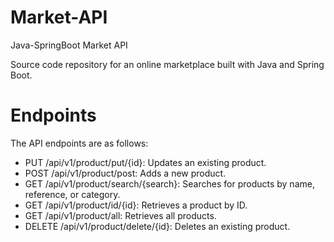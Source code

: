 # Market-API
Java-SpringBoot Market API

Source code repository for an online marketplace built with Java and Spring Boot.


# Endpoints

The API endpoints are as follows:

- PUT /api/v1/product/put/{id}: Updates an existing product.
- POST /api/v1/product/post: Adds a new product.
- GET /api/v1/product/search/{search}: Searches for products by name, reference, or category.
- GET /api/v1/product/id/{id}: Retrieves a product by ID.
- GET /api/v1/product/all: Retrieves all products.
- DELETE /api/v1/product/delete/{id}: Deletes an existing product.






